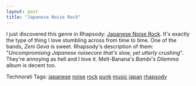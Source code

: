 ```yaml
---
layout: post
title: "Japanese Noise Rock"
---
```



<p>I just discovered this genre in Rhapsody: <a href="http://www.rhapsody.com/alternativepunk/experimental/japanesenoiserock" target="_blank">Japanese Noise Rock</a>.  It's exactly the type of thing I love stumbling across from time to time.  One of the bands, <em>Zeni Geva</em> is sweet.  Rhapsody's description of them: "<em>Uncompromising Japanese noisecore that's slow, yet utterly crushing</em>".  They're annoying as hell and I love it.  Melt-Banana's <em>Bambi's Dilemma</em> album is decent too.</p> 
<p class="tags" id="0767317B-992E-4b12-91E0-4F059A8CECA8:680bb14b-a67d-4458-8d50-5567d7c72c24">Technorati Tags: <a href="http://technorati.com/tags/japanese" target="_blank" rel="tag">japanese</a> <a href="http://technorati.com/tags/noise" target="_blank" rel="tag">noise</a> <a href="http://technorati.com/tags/rock" target="_blank" rel="tag">rock</a> <a href="http://technorati.com/tags/punk" target="_blank" rel="tag">punk</a> <a href="http://technorati.com/tags/music" target="_blank" rel="tag">music</a> <a href="http://technorati.com/tags/japan" target="_blank" rel="tag">japan</a> <a href="http://technorati.com/tags/rhapsody" target="_blank" rel="tag">rhapsody</a></p> 
